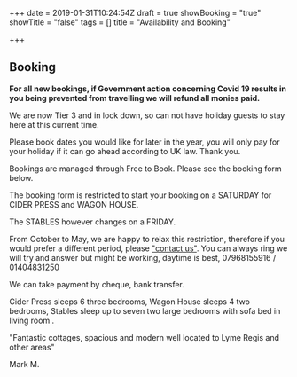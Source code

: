 +++
date = 2019-01-31T10:24:54Z
draft = true
showBooking = "true"
showTitle = "false"
tags = []
title = "Availability and Booking"

+++
## Booking

**For all new bookings, if Government action concerning Covid 19 results in you being prevented from travelling we will refund all monies paid.**

We are now Tier 3 and in lock down, so can not have holiday guests to stay here at this current time.

Please book dates you would like for later in the year, you will only pay for your holiday if it can go ahead according to UK law. Thank you.

Bookings are managed through Free to Book. Please see the booking form below.

The booking form is restricted to start your booking on a SATURDAY for CIDER PRESS and WAGON HOUSE. 

The STABLES however changes on a FRIDAY.

From October to May, we are happy to relax this restriction, therefore if you would prefer a different period, please ["contact us"](/contact). You can always ring we will try and answer but might be working,  daytime is best,  07968155916 / 01404831250

We can take payment by cheque, bank transfer.

Cider Press sleeps 6 three bedrooms, Wagon House sleeps 4 two bedrooms, Stables sleep up to seven two large bedrooms with sofa bed in living room .

"Fantastic cottages, spacious and modern well located to Lyme Regis and other areas"

Mark M.